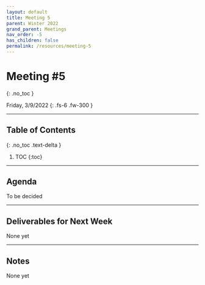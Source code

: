```yaml
---
layout: default
title: Meeting 5
parent: Winter 2022
grand_parent: Meetings
nav_order: -5
has_children: false
permalink: /resources/meeting-5
---
```


# Meeting #5
{: .no_toc }

Friday, 3/9/2022
{: .fs-6 .fw-300 }

---

## Table of Contents
{: .no_toc .text-delta }

1. TOC
{:toc}

---

## Agenda
To be decided

---

## Deliverables for Next Week
None yet

---

## Notes
None yet
